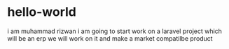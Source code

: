 # hello-world
i am muhammad rizwan i am going to start work on a laravel project which will be an erp we will work on it and make a market compatilbe product
